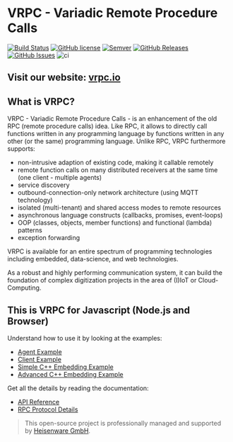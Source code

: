 # VRPC - Variadic Remote Procedure Calls

[![Build Status](https://travis-ci.com/heisenware/vrpc-js.svg?branch=master)](https://travis-ci.com/heisenware/vrpc-js)
[![GitHub license](https://img.shields.io/badge/license-MIT-blue.svg)](https://raw.githubusercontent.com/heisenware/vrpc-js/master/LICENSE)
[![Semver](https://img.shields.io/badge/semver-2.0.0-blue)](https://semver.org/spec/v2.0.0.html)
[![GitHub Releases](https://img.shields.io/github/tag/heisenware/vrpc-js.svg)](https://github.com/heisenware/vrpc-js/tag)
[![GitHub Issues](https://img.shields.io/github/issues/heisenware/vrpc-js.svg)](http://github.com/heisenware/vrpc-js/issues)
![ci](https://github.com/heisenware/vrpc-js/actions/workflows/ci.yml/badge.svg)

## Visit our website: [vrpc.io](https://vrpc.io)

## What is VRPC?

VRPC - Variadic Remote Procedure Calls - is an enhancement of the old RPC
(remote procedure calls) idea. Like RPC, it allows to directly call functions
written in any programming language by functions written in any other (or the
same) programming language. Unlike RPC, VRPC furthermore supports:

- non-intrusive adaption of existing code, making it callable remotely
- remote function calls on many distributed receivers at the same time (one
  client - multiple agents)
- service discovery
- outbound-connection-only network architecture (using MQTT technology)
- isolated (multi-tenant) and shared access modes to remote resources
- asynchronous language constructs (callbacks, promises, event-loops)
- OOP (classes, objects, member functions) and functional (lambda) patterns
- exception forwarding

VRPC is available for an entire spectrum of programming technologies including
embedded, data-science, and web technologies.

As a robust and highly performing communication system, it can build the
foundation of complex digitization projects in the area of (I)IoT or
Cloud-Computing.

## This is VRPC for Javascript (Node.js and Browser)

Understand how to use it by looking at the examples:

- [Agent Example](examples/agent/README.md)
- [Client Example](examples/client/README.md)
- [Simple C++ Embedding Example](examples/native1/README.md)
- [Advanced C++ Embedding Example](examples/native2/README.md)

Get all the details by reading the documentation:

- [API Reference](docs/api.md)
- [RPC Protocol Details](docs/protocol.md)

> This open-source project is professionally managed and supported by
> [Heisenware GmbH](https://heisenware.com).
